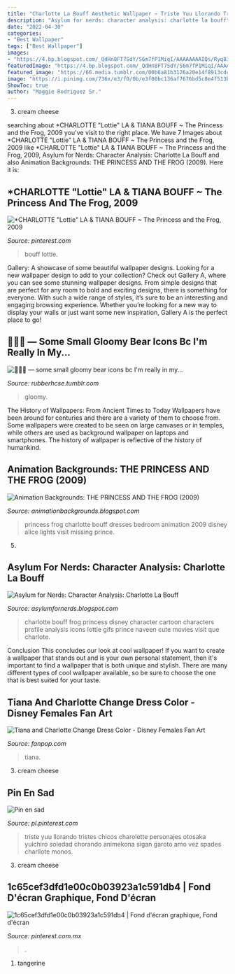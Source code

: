 ```yaml
---
title: "Charlotte La Bouff Aesthetic Wallpaper ~ Triste Yuu Llorando Tristes Chicos Charolette Personajes Otosaka Yuichiro Soledad Chorando Animekona Sigan Garoto Amo Vez Spades Charllote Monos"
description: "Asylum for nerds: character analysis: charlotte la bouff"
date: "2022-04-30"
categories:
- "Best Wallpaper"
tags: ["Best Wallpaper"]
images:
- "https://4.bp.blogspot.com/_QdHn8FT7SdY/S6m7fP1MiqI/AAAAAAAAIQs/Ryq83GQ9gGc/s1600/frog107.jpg"
featuredImage: "https://4.bp.blogspot.com/_QdHn8FT7SdY/S6m7fP1MiqI/AAAAAAAAIQs/Ryq83GQ9gGc/s1600/frog107.jpg"
featured_image: "https://66.media.tumblr.com/00b6a81b3126a20e14f8913cdca552c7/17c2d866f7b8dc72-d5/s1280x1920/d58eb4315637bef21fc1211d740a94930a2c0a40.jpg"
image: "https://i.pinimg.com/736x/e3/f0/0b/e3f00bc136af7676bd5c8e4f513b2823.jpg"
ShowToc: true
author: "Maggie Rodriguez Sr."
---
```



3. cream cheese 

	

		
searching about *CHARLOTTE &quot;Lottie&quot; LA &amp; TIANA BOUFF ~ The Princess and the Frog, 2009 you've visit to the right place. We have 7 Images about *CHARLOTTE &quot;Lottie&quot; LA &amp; TIANA BOUFF ~ The Princess and the Frog, 2009 like *CHARLOTTE &quot;Lottie&quot; LA &amp; TIANA BOUFF ~ The Princess and the Frog, 2009, Asylum for Nerds: Character Analysis: Charlotte La Bouff and also Animation Backgrounds: THE PRINCESS AND THE FROG (2009). Here it is:
		
    
## *CHARLOTTE &quot;Lottie&quot; LA &amp; TIANA BOUFF ~ The Princess And The Frog, 2009

<img loading=lazy src="https://i.pinimg.com/originals/e1/e5/91/e1e591a1633ec7229171da15e5080fc4.jpg" onerror="this.onerror=null;this.src='https://tse3.mm.bing.net/th?id=OIP.2D-B9GJ5BudtGb1gsGDBNwHaHa&amp;pid=15.1';" alt="*CHARLOTTE &quot;Lottie&quot; LA &amp; TIANA BOUFF ~ The Princess and the Frog, 2009">

_Source: pinterest.com_

>bouff lottie. 

	

Gallery: A showcase of some beautiful wallpaper designs.
Looking for a new wallpaper design to add to your collection? Check out Gallery A, where you can see some stunning wallpaper designs. From simple designs that are perfect for any room to bold and exciting designs, there is something for everyone. With such a wide range of styles, it’s sure to be an interesting and engaging browsing experience. Whether you’re looking for a new way to display your walls or just want some new inspiration, Gallery A is the perfect place to go!





	
	
    
## 🌙👻💤 — Some Small Gloomy Bear Icons Bc I&#039;m Really In My...

<img loading=lazy src="https://66.media.tumblr.com/00b6a81b3126a20e14f8913cdca552c7/17c2d866f7b8dc72-d5/s1280x1920/d58eb4315637bef21fc1211d740a94930a2c0a40.jpg" onerror="this.onerror=null;this.src='https://tse1.mm.bing.net/th?id=OIP.BUDt35VrUTKbQCzCNEY29wHaJ4&amp;pid=15.1';" alt="🌙👻💤 — some small gloomy bear icons bc I&#039;m really in my...">

_Source: rubberhcse.tumblr.com_

>gloomy. 

	

The History of Wallpapers: From Ancient Times to Today
Wallpapers have been around for centuries and there are a variety of them to choose from. Some wallpapers were created to be seen on large canvases or in temples, while others are used as background wallpaper on laptops and smartphones. The history of wallpaper is reflective of the history of humankind.

    
## Animation Backgrounds: THE PRINCESS AND THE FROG (2009)

<img loading=lazy src="https://4.bp.blogspot.com/_QdHn8FT7SdY/S6m7fP1MiqI/AAAAAAAAIQs/Ryq83GQ9gGc/s1600/frog107.jpg" onerror="this.onerror=null;this.src='https://tse1.mm.bing.net/th?id=OIP.oF5uDQwKiMpIflH9La7vzAHaEL&amp;pid=15.1';" alt="Animation Backgrounds: THE PRINCESS AND THE FROG (2009)">

_Source: animationbackgrounds.blogspot.com_

>princess frog charlotte bouff dresses bedroom animation 2009 disney alice lights visit missing prince. 

	

5.

    
## Asylum For Nerds: Character Analysis: Charlotte La Bouff

<img loading=lazy src="https://lh4.googleusercontent.com/proxy/4ZsdVSQwjBRxk33PgfmPzP3ihwgXecgTc0iwdqJBztTBHagSONL-bNmW8qtx3JZZlr_B7RYnulSt-o5PtGcYnoK4g9VRQFu37CRZbPRZm01I=w1200-h630-p-k-no-nu" onerror="this.onerror=null;this.src='https://tse4.mm.bing.net/th?id=OIP.ho7PbrpkYpzVXwj-sgjz3gAAAA&amp;pid=15.1';" alt="Asylum for Nerds: Character Analysis: Charlotte La Bouff">

_Source: asylumfornerds.blogspot.com_

>charlotte bouff frog princess disney character cartoon characters profile analysis icons lottie gifs prince naveen cute movies visit que charlote. 

	

Conclusion
This concludes our look at cool wallpaper! If you want to create a wallpaper that stands out and is your own personal statement, then it's important to find a wallpaper that is both unique and stylish. There are many different types of cool wallpaper available, so be sure to choose the one that is best suited for your taste.

    
## Tiana And Charlotte Change Dress Color - Disney Females Fan Art

<img loading=lazy src="http://images2.fanpop.com/image/photos/10900000/Tiana-and-Charlotte-Change-Dress-Color-disney-females-10980690-638-358.jpg" onerror="this.onerror=null;this.src='https://tse2.mm.bing.net/th?id=OIP.bJbC2Ev9-P6fH7-uW9zUGgHaEJ&amp;pid=15.1';" alt="Tiana and Charlotte Change Dress Color - Disney Females Fan Art">

_Source: fanpop.com_

>tiana. 

	

3. cream cheese 

    
## Pin En Sad

<img loading=lazy src="https://i.pinimg.com/736x/e3/f0/0b/e3f00bc136af7676bd5c8e4f513b2823.jpg" onerror="this.onerror=null;this.src='https://tse4.mm.bing.net/th?id=OIP.SfziKl8LmgnXwNQ_FhanggAAAA&amp;pid=15.1';" alt="Pin en sad">

_Source: pl.pinterest.com_

>triste yuu llorando tristes chicos charolette personajes otosaka yuichiro soledad chorando animekona sigan garoto amo vez spades charllote monos. 

	

3. cream cheese 

    
## 1c65cef3dfd1e00c0b03923a1c591db4 | Fond D&#039;écran Graphique, Fond D&#039;écran

<img loading=lazy src="https://i.pinimg.com/736x/87/79/d9/8779d9492861060edc34a8c187410a56.jpg" onerror="this.onerror=null;this.src='https://tse4.mm.bing.net/th?id=OIP.DMzpA2tM_hwMZ4plQzDrUgHaK0&amp;pid=15.1';" alt="1c65cef3dfd1e00c0b03923a1c591db4 | Fond d&#039;écran graphique, Fond d&#039;écran">

_Source: pinterest.com.mx_

>. 

	

1. tangerine 

